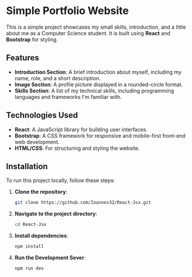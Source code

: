 # Simple Portfolio Website

This is a simple project showcases my small skills, introduction, and a little about me as a Computer Science student. It is built using **React** and **Bootstrap** for styling.

## Features

- **Introduction Section**: A brief introduction about myself, including my name, role, and a short description.
- **Image Section**: A profile picture displayed in a rounded-circle format.
- **Skills Section**: A list of my technical skills, including programming languages and frameworks I'm familiar with.

## Technologies Used

- **React**: A JavaScript library for building user interfaces.
- **Bootstrap**: A CSS framework for responsive and mobile-first front-end web development.
- **HTML/CSS**: For structuring and styling the website.

## Installation

To run this project locally, follow these steps:

1. **Clone the repository**:
   ```bash
   git clone https://github.com/Ioannes32/React-Jsx.git

2. **Navigate to the project directory**:
    ```bash
    cd React-Jsx

3. **Install dependencies**:
    ```bash
    npm install

4. **Run the Development Sever**:
    ```bash
    npm run dev
